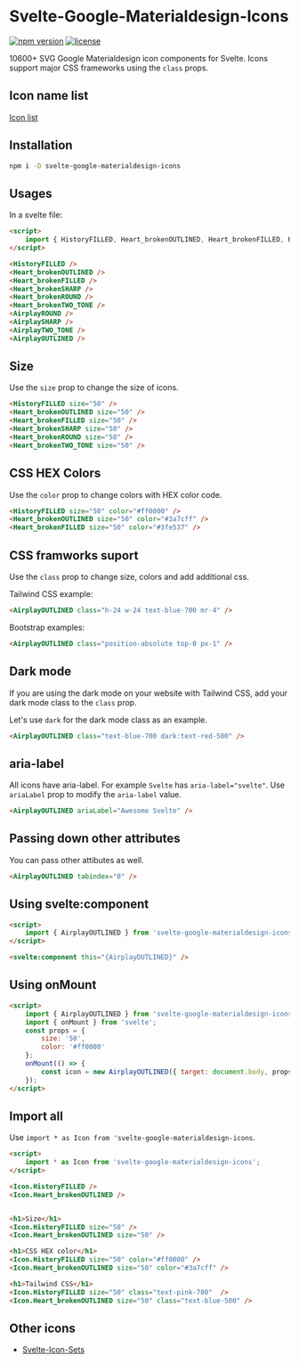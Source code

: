# Svelte-Google-Materialdesign-Icons

[![npm version](https://badgen.net/npm/v/svelte-google-materialdesign-icons)](https://www.npmjs.com/package/svelte-google-materialdesign-icons)
[![license](https://badgen.net/npm/license/svelte-google-materialdesign-icons)](https://github.com/shinokada/svelte-google-materialdesign-icons/blob/main/LICENSE)

10600+ SVG Google Materialdesign icon components for Svelte. Icons support major CSS frameworks using the `class` props.

## Icon name list

[Icon list](https://github.com/shinokada/svelte-google-materialdesign-icons/blob/main/icon-list.md)

## Installation

```sh
npm i -D svelte-google-materialdesign-icons
```

## Usages

In a svelte file:

```html
<script>
	import { HistoryFILLED, Heart_brokenOUTLINED, Heart_brokenFILLED, Heart_brokenSHARP, Heart_brokenROUND, AirplayROUND, AirplaySHARP, AirplayTWO_TONE, AirplayOUTLINED } from 'svelte-google-materialdesign-icons';
</script>

<HistoryFILLED />
<Heart_brokenOUTLINED />
<Heart_brokenFILLED />
<Heart_brokenSHARP />
<Heart_brokenROUND />
<Heart_brokenTWO_TONE />
<AirplayROUND />
<AirplaySHARP />
<AirplayTWO_TONE />
<AirplayOUTLINED />
```

## Size

Use the `size` prop to change the size of icons.

```html
<HistoryFILLED size="50" />
<Heart_brokenOUTLINED size="50" />
<Heart_brokenFILLED size="50" />
<Heart_brokenSHARP size="50" />
<Heart_brokenROUND size="50" />
<Heart_brokenTWO_TONE size="50" />
```

## CSS HEX Colors

Use the `color` prop to change colors with HEX color code.

```html
<HistoryFILLED size="50" color="#ff0000" />
<Heart_brokenOUTLINED size="50" color="#3a7cff" />
<Heart_brokenFILLED size="50" color="#3fe537" />
```

## CSS framworks suport

Use the `class` prop to change size, colors and add additional css.

Tailwind CSS example:

```html
<AirplayOUTLINED class="h-24 w-24 text-blue-700 mr-4" />
```

Bootstrap examples:

```html
<AirplayOUTLINED class="position-absolute top-0 px-1" />
```

## Dark mode

If you are using the dark mode on your website with Tailwind CSS, add your dark mode class to the `class` prop.

Let's use `dark` for the dark mode class as an example.

```html
<AirplayOUTLINED class="text-blue-700 dark:text-red-500" />
```

## aria-label

All icons have aria-label. For example `Svelte` has `aria-label="svelte"`.
Use `ariaLabel` prop to modify the `aria-label` value.

```html
<AirplayOUTLINED ariaLabel="Awesome Svelte" />
```

## Passing down other attributes

You can pass other attibutes as well.

```html
<AirplayOUTLINED tabindex="0" />
```

## Using svelte:component

```html
<script>
	import { AirplayOUTLINED } from 'svelte-google-materialdesign-icons';
</script>

<svelte:component this="{AirplayOUTLINED}" />
```

## Using onMount

```html
<script>
	import { AirplayOUTLINED } from 'svelte-google-materialdesign-icons';
	import { onMount } from 'svelte';
  	const props = {
		size: '50',
		color: '#ff0000'
	};
	onMount(() => {
		const icon = new AirplayOUTLINED({ target: document.body, props });
	});
</script>
```

## Import all

Use `import * as Icon from 'svelte-google-materialdesign-icons`.

```html
<script>
	import * as Icon from 'svelte-google-materialdesign-icons';
</script>

<Icon.HistoryFILLED />
<Icon.Heart_brokenOUTLINED />


<h1>Size</h1>
<Icon.HistoryFILLED size="50" />
<Icon.Heart_brokenOUTLINED size="50" />

<h1>CSS HEX color</h1>
<Icon.HistoryFILLED size="50" color="#ff0000" />
<Icon.Heart_brokenOUTLINED size="50" color="#3a7cff" />

<h1>Tailwind CSS</h1>
<Icon.HistoryFILLED size="50" class="text-pink-700"  />
<Icon.Heart_brokenOUTLINED size="50" class="text-blue-500" />
```

## Other icons

- [Svelte-Icon-Sets](https://svelte-svg-icons.vercel.app/)
